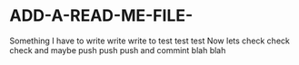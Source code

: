 # ADD-A-READ-ME-FILE-
Something I have to write write write to test test test
Now lets check check check 
and maybe push push push and commint blah blah
<!-- BLAH BLHA BLAH DOOO -->
<!-- VOO  -->
